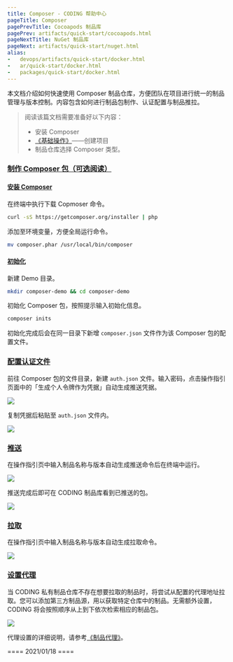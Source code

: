 ```yaml
---
title: Composer - CODING 帮助中心
pageTitle: Composer
pagePrevTitle: Cocoapods 制品库
pagePrev: artifacts/quick-start/cocoapods.html
pageNextTitle: NuGet 制品库
pageNext: artifacts/quick-start/nuget.html
alias: 
-   devops/artifacts/quick-start/docker.html
-   ar/quick-start/docker.html
-   packages/quick-start/docker.html
---
```


本文档介绍如何快速使用 Composer 制品仓库，方便团队在项目进行统一的制品管理与版本控制。内容包含如何进行制品包制作、认证配置与制品推拉。

> 阅读该篇文档需要准备好以下内容：
> -   安装 Composer
> -   [《基础操作》](/docs/artifacts/quick-start/basic.html)——创建项目
> -   制品仓库选择 Composer 类型。

### [制作 Composer 包（可选阅读）](#composer)

#### [安装 Composer](#install)

在终端中执行下载 Copmoser 命令。

```bash
curl -sS https://getcomposer.org/installer | php
```

添加至环境变量，方便全局运行命令。

```bash
mv composer.phar /usr/local/bin/composer
```

#### [初始化](#init)

新建 Demo 目录。

```bash
mkdir composer-demo && cd composer-demo
```

初始化 Composer 包，按照提示输入初始化信息。

```bash
composer inits
```

初始化完成后会在同一目录下新增 `composer.json` 文件作为该 Composer 包的配置文件。

### [配置认证文件](#config)

前往 Composer 包的文件目录，新建 `auth.json` 文件。输入密码，点击操作指引页面中的「生成个人令牌作为凭据」自动生成推送凭据。

![](https://help-assets.codehub.cn/enterprise/20210922162337.png)

复制凭据后粘贴至 `auth.json` 文件内。

![](https://help-assets.codehub.cn/enterprise/20210128105102.png)

### [推送](#push)

在操作指引页中输入制品名称与版本自动生成推送命令后在终端中运行。

![](https://help-assets.codehub.cn/enterprise/20210922162511.png)

推送完成后即可在 CODING  制品库看到已推送的包。

![](https://help-assets.codehub.cn/enterprise/20210922162645.png)

### [拉取](#pull)

在操作指引页中输入制品名称与版本自动生成拉取命令。

![](https://help-assets.codehub.cn/enterprise/20210922162858.png)

### [设置代理](#proxy)

当 CODING 私有制品仓库不存在想要拉取的制品时，将尝试从配置的代理地址拉取。您可以添加第三方制品源，用以获取特定仓库中的制品。无需额外设置，CODING 将会按照顺序从上到下依次检索相应的制品包。

![](https://help-assets.codehub.cn/enterprise/20210922163013.png)

代理设置的详细说明，请参考[《制品代理》](/docs/artifacts/proxy.html)。

==== 2021/01/18 ====
